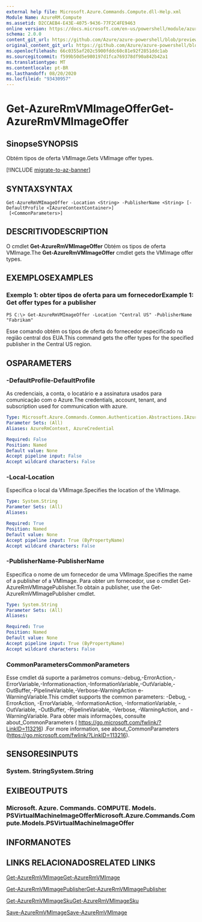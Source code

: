 ```yaml
---
external help file: Microsoft.Azure.Commands.Compute.dll-Help.xml
Module Name: AzureRM.Compute
ms.assetid: D2CCAEB4-E43E-4075-9436-77F2C4FE9463
online version: https://docs.microsoft.com/en-us/powershell/module/azurerm.compute/get-azurermvmimageoffer
schema: 2.0.0
content_git_url: https://github.com/Azure/azure-powershell/blob/preview/src/ResourceManager/Compute/Commands.Compute/help/Get-AzureRmVMImageOffer.md
original_content_git_url: https://github.com/Azure/azure-powershell/blob/preview/src/ResourceManager/Compute/Commands.Compute/help/Get-AzureRmVMImageOffer.md
ms.openlocfilehash: 66c0355af202c5900fddc60c81e92f2851ddc1ab
ms.sourcegitcommit: f599b50d5e980197d1fca769378df90a842b42a1
ms.translationtype: MT
ms.contentlocale: pt-BR
ms.lasthandoff: 08/20/2020
ms.locfileid: "93430957"
---
```

# <span data-ttu-id="6fded-101">Get-AzureRmVMImageOffer</span><span class="sxs-lookup"><span data-stu-id="6fded-101">Get-AzureRmVMImageOffer</span></span>

## <span data-ttu-id="6fded-102">Sinopse</span><span class="sxs-lookup"><span data-stu-id="6fded-102">SYNOPSIS</span></span>
<span data-ttu-id="6fded-103">Obtém tipos de oferta VMImage.</span><span class="sxs-lookup"><span data-stu-id="6fded-103">Gets VMImage offer types.</span></span>

[!INCLUDE [migrate-to-az-banner](../../includes/migrate-to-az-banner.md)]

## <span data-ttu-id="6fded-104">SYNTAX</span><span class="sxs-lookup"><span data-stu-id="6fded-104">SYNTAX</span></span>

```
Get-AzureRmVMImageOffer -Location <String> -PublisherName <String> [-DefaultProfile <IAzureContextContainer>]
 [<CommonParameters>]
```

## <span data-ttu-id="6fded-105">DESCRITIVO</span><span class="sxs-lookup"><span data-stu-id="6fded-105">DESCRIPTION</span></span>
<span data-ttu-id="6fded-106">O cmdlet **Get-AzureRmVMImageOffer** Obtém os tipos de oferta VMImage.</span><span class="sxs-lookup"><span data-stu-id="6fded-106">The **Get-AzureRmVMImageOffer** cmdlet gets the VMImage offer types.</span></span>

## <span data-ttu-id="6fded-107">EXEMPLOS</span><span class="sxs-lookup"><span data-stu-id="6fded-107">EXAMPLES</span></span>

### <span data-ttu-id="6fded-108">Exemplo 1: obter tipos de oferta para um fornecedor</span><span class="sxs-lookup"><span data-stu-id="6fded-108">Example 1: Get offer types for a publisher</span></span>
```
PS C:\> Get-AzureRmVMImageOffer -Location "Central US" -PublisherName "Fabrikam"
```

<span data-ttu-id="6fded-109">Esse comando obtém os tipos de oferta do fornecedor especificado na região central dos EUA.</span><span class="sxs-lookup"><span data-stu-id="6fded-109">This command gets the offer types for the specified publisher in the Central US region.</span></span>

## <span data-ttu-id="6fded-110">OS</span><span class="sxs-lookup"><span data-stu-id="6fded-110">PARAMETERS</span></span>

### <span data-ttu-id="6fded-111">-DefaultProfile</span><span class="sxs-lookup"><span data-stu-id="6fded-111">-DefaultProfile</span></span>
<span data-ttu-id="6fded-112">As credenciais, a conta, o locatário e a assinatura usados para comunicação com o Azure.</span><span class="sxs-lookup"><span data-stu-id="6fded-112">The credentials, account, tenant, and subscription used for communication with azure.</span></span>

```yaml
Type: Microsoft.Azure.Commands.Common.Authentication.Abstractions.IAzureContextContainer
Parameter Sets: (All)
Aliases: AzureRmContext, AzureCredential

Required: False
Position: Named
Default value: None
Accept pipeline input: False
Accept wildcard characters: False
```

### <span data-ttu-id="6fded-113">-Local</span><span class="sxs-lookup"><span data-stu-id="6fded-113">-Location</span></span>
<span data-ttu-id="6fded-114">Especifica o local da VMImage.</span><span class="sxs-lookup"><span data-stu-id="6fded-114">Specifies the location of the VMImage.</span></span>

```yaml
Type: System.String
Parameter Sets: (All)
Aliases:

Required: True
Position: Named
Default value: None
Accept pipeline input: True (ByPropertyName)
Accept wildcard characters: False
```

### <span data-ttu-id="6fded-115">-PublisherName</span><span class="sxs-lookup"><span data-stu-id="6fded-115">-PublisherName</span></span>
<span data-ttu-id="6fded-116">Especifica o nome de um fornecedor de uma VMImage.</span><span class="sxs-lookup"><span data-stu-id="6fded-116">Specifies the name of a publisher of a VMImage.</span></span>
<span data-ttu-id="6fded-117">Para obter um fornecedor, use o cmdlet Get-AzureRmVMImagePublisher.</span><span class="sxs-lookup"><span data-stu-id="6fded-117">To obtain a publisher, use the Get-AzureRmVMImagePublisher cmdlet.</span></span>

```yaml
Type: System.String
Parameter Sets: (All)
Aliases:

Required: True
Position: Named
Default value: None
Accept pipeline input: True (ByPropertyName)
Accept wildcard characters: False
```

### <span data-ttu-id="6fded-118">CommonParameters</span><span class="sxs-lookup"><span data-stu-id="6fded-118">CommonParameters</span></span>
<span data-ttu-id="6fded-119">Esse cmdlet dá suporte a parâmetros comuns:-debug,-ErrorAction,-ErrorVariable,-Informationaction,-InformationVariable,-OutVariable,-OutBuffer,-PipelineVariable,-Verbose-WarningAction e-WarningVariable.</span><span class="sxs-lookup"><span data-stu-id="6fded-119">This cmdlet supports the common parameters: -Debug, -ErrorAction, -ErrorVariable, -InformationAction, -InformationVariable, -OutVariable, -OutBuffer, -PipelineVariable, -Verbose, -WarningAction, and -WarningVariable.</span></span> <span data-ttu-id="6fded-120">Para obter mais informações, consulte about_CommonParameters ( https://go.microsoft.com/fwlink/?LinkID=113216) .</span><span class="sxs-lookup"><span data-stu-id="6fded-120">For more information, see about_CommonParameters (https://go.microsoft.com/fwlink/?LinkID=113216).</span></span>

## <span data-ttu-id="6fded-121">SENSORES</span><span class="sxs-lookup"><span data-stu-id="6fded-121">INPUTS</span></span>

### <span data-ttu-id="6fded-122">System. String</span><span class="sxs-lookup"><span data-stu-id="6fded-122">System.String</span></span>

## <span data-ttu-id="6fded-123">EXIBE</span><span class="sxs-lookup"><span data-stu-id="6fded-123">OUTPUTS</span></span>

### <span data-ttu-id="6fded-124">Microsoft. Azure. Commands. COMPUTE. Models. PSVirtualMachineImageOffer</span><span class="sxs-lookup"><span data-stu-id="6fded-124">Microsoft.Azure.Commands.Compute.Models.PSVirtualMachineImageOffer</span></span>

## <span data-ttu-id="6fded-125">INFORMA</span><span class="sxs-lookup"><span data-stu-id="6fded-125">NOTES</span></span>

## <span data-ttu-id="6fded-126">LINKS RELACIONADOS</span><span class="sxs-lookup"><span data-stu-id="6fded-126">RELATED LINKS</span></span>

[<span data-ttu-id="6fded-127">Get-AzureRmVMImage</span><span class="sxs-lookup"><span data-stu-id="6fded-127">Get-AzureRmVMImage</span></span>](./Get-AzureRmVMImage.md)

[<span data-ttu-id="6fded-128">Get-AzureRmVMImagePublisher</span><span class="sxs-lookup"><span data-stu-id="6fded-128">Get-AzureRmVMImagePublisher</span></span>](./Get-AzureRmVMImagePublisher.md)

[<span data-ttu-id="6fded-129">Get-AzureRmVMImageSku</span><span class="sxs-lookup"><span data-stu-id="6fded-129">Get-AzureRmVMImageSku</span></span>](./Get-AzureRmVMImageSku.md)

[<span data-ttu-id="6fded-130">Save-AzureRmVMImage</span><span class="sxs-lookup"><span data-stu-id="6fded-130">Save-AzureRmVMImage</span></span>](./Save-AzureRmVMImage.md)


